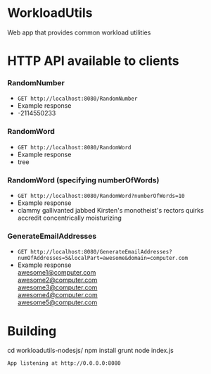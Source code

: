 WorkloadUtils
=============

Web app that provides common workload utilities


# HTTP API available to clients

### RandomNumber

* `GET http://localhost:8080/RandomNumber`
* Example response
 * -2114550233

### RandomWord

* `GET http://localhost:8080/RandomWord`
* Example response
 * tree

### RandomWord (specifying numberOfWords)

* `GET http://localhost:8080/RandomWord?numberOfWords=10`
* Example response
 * clammy gallivanted jabbed Kirsten's monotheist's rectors quirks accredit concentrically moisturizing 

### GenerateEmailAddresses

* `GET http://localhost:8080/GenerateEmailAddresses?numOfAddresses=5&localPart=awesome&domain=computer.com`
* Example response<br/>
awesome1@computer.com<br/>
awesome2@computer.com<br/>
awesome3@computer.com<br/>
awesome4@computer.com<br/>
awesome5@computer.com

# Building

cd workloadutils-nodesjs/
npm install
grunt
node index.js

`App listening at http://0.0.0.0:8080`
